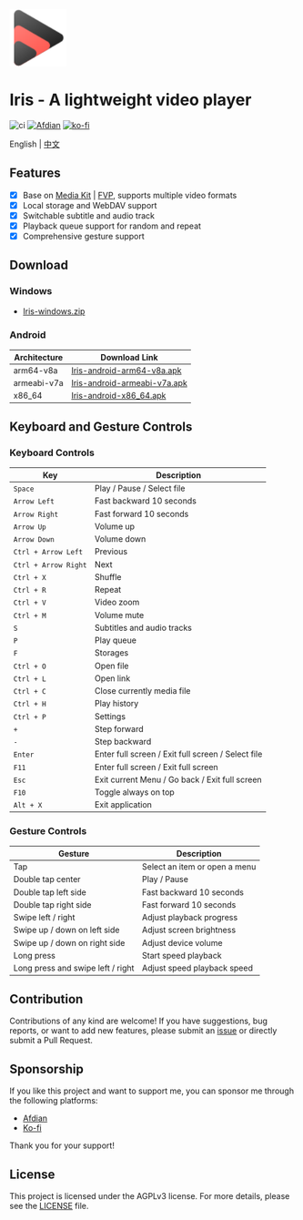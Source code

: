 <img height="100px" width="100px" alt="icon" src="./assets/images/icon.svg"/>

# Iris - A lightweight video player

![ci](https://github.com/nini22P/Iris/actions/workflows/ci.yml/badge.svg)
<a href="https://afdian.com/a/nini22P"><img alt="Afdian" style="height: 30px;" src="https://pic1.afdiancdn.com/static/img/welcome/button-sponsorme.png"></a>
[![ko-fi](https://ko-fi.com/img/githubbutton_sm.svg)](https://ko-fi.com/nini22p)

English | [中文](./README_CN.md)

## Features

- [x] Base on [Media Kit](https://github.com/media-kit/media-kit) | [FVP](https://github.com/wang-bin/fvp), supports multiple video formats
- [x] Local storage and WebDAV support
- [x] Switchable subtitle and audio track
- [x] Playback queue support for random and repeat
- [x] Comprehensive gesture support

## Download

### Windows
- [Iris-windows.zip](https://github.com/nini22P/Iris/releases/latest/download/Iris-windows.zip)

### Android
| Architecture      | Download Link                                                            |
|-------------------|-------------------------------------------------------------------------|
| arm64-v8a         | [Iris-android-arm64-v8a.apk](https://github.com/nini22P/Iris/releases/latest/download/Iris-android-arm64-v8a.apk) |
| armeabi-v7a       | [Iris-android-armeabi-v7a.apk](https://github.com/nini22P/Iris/releases/latest/download/Iris-android-armeabi-v7a.apk) |
| x86_64            | [Iris-android-x86_64.apk](https://github.com/nini22P/Iris/releases/latest/download/Iris-android-x86_64.apk) |

## Keyboard and Gesture Controls

### Keyboard Controls
| Key                  | Description                              |
|----------------------|------------------------------------------|
| `Space`              | Play / Pause / Select file               |
| `Arrow Left`         | Fast backward 10 seconds                 |
| `Arrow Right`        | Fast forward 10 seconds                  |
| `Arrow Up`           | Volume up                                |
| `Arrow Down`         | Volume down                              |
| `Ctrl + Arrow Left`  | Previous                                 |
| `Ctrl + Arrow Right` | Next                                     |
| `Ctrl + X`           | Shuffle                                  |
| `Ctrl + R`           | Repeat                                   |
| `Ctrl + V`           | Video zoom                               |
| `Ctrl + M`           | Volume mute                              |
| `S`                  | Subtitles and audio tracks               |
| `P`                  | Play queue                               |
| `F`                  | Storages                                 |
| `Ctrl + O`           | Open file                                |
| `Ctrl + L`           | Open link                                |
| `Ctrl + C`           | Close currently media file               |
| `Ctrl + H`           | Play history                             |
| `Ctrl + P`           | Settings                                 |
| `+`                  | Step forward                             |
| `-`                  | Step backward                            |
| `Enter`              | Enter full screen / Exit full screen / Select file |
| `F11`                | Enter full screen / Exit full screen     |
| `Esc`                | Exit current Menu / Go back / Exit full screen |
| `F10`                | Toggle always on top                     |
| `Alt + X`            | Exit application                         |

### Gesture Controls
| Gesture                         | Description                              |
|---------------------------------|------------------------------------------|
| Tap                             | Select an item or open a menu            |
| Double tap center               | Play / Pause                             |
| Double tap left side            | Fast backward 10 seconds                 |
| Double tap right side           | Fast forward 10 seconds                  |
| Swipe left / right              | Adjust playback progress                 |
| Swipe up / down on left side    | Adjust screen brightness                 |
| Swipe up / down on right side   | Adjust device volume                     |
| Long press                      | Start speed playback                     |
| Long press and swipe left / right | Adjust speed playback speed            |

## Contribution

Contributions of any kind are welcome! If you have suggestions, bug reports, or want to add new features, please submit an [issue](https://github.com/nini22P/Iris/issues) or directly submit a Pull Request.

## Sponsorship

If you like this project and want to support me, you can sponsor me through the following platforms:

- [Afdian](https://afdian.com/a/nini22P)
- [Ko-fi](https://ko-fi.com/nini22p)

Thank you for your support!

## License

This project is licensed under the AGPLv3 license. For more details, please see the [LICENSE](./LICENSE) file.
